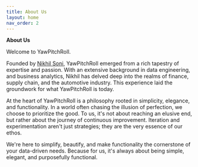 ```yaml
---
title: About Us
layout: home
nav_order: 2
---
```

**About Us**

Welcome to YawPitchRoll.

Founded by [Nikhil Soni](https://www.linkedin.com/in/soninikhil), YawPitchRoll emerged from a rich tapestry of expertise and passion. With an extensive background in data engineering, and business analytics, Nikhil has delved deep into the realms of finance, supply chain, and the automotive industry. This experience laid the groundwork for what YawPitchRoll is today.

At the heart of YawPitchRoll is a philosophy rooted in simplicity, elegance, and functionality. In a world often chasing the illusion of perfection, we choose to prioritize the good. To us, it's not about reaching an elusive end, but rather about the journey of continuous improvement. Iteration and experimentation aren't just strategies; they are the very essence of our ethos.

We're here to simplify, beautify, and make functionality the cornerstone of your data-driven needs. Because for us, it's always about being simple, elegant, and purposefully functional.